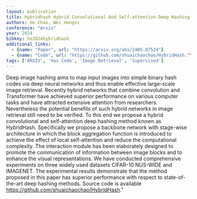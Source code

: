 ```yaml
---
layout: publication
title: Hybridhash Hybrid Convolutional And Self-attention Deep Hashing For Image Retrieval
authors: He Chao, Wei Hongxi
conference: "Arxiv"
year: 2024
bibkey: he2024hybridhash
additional_links:
  - {name: "Paper", url: "https://arxiv.org/abs/2405.07524"}
  - {name: "Code", url: "https://github.com/shuaichaochao/HybridHash.""}
tags: ['ARXIV', 'Has Code', 'Image Retrieval', 'Supervised']
---
```

Deep image hashing aims to map input images into simple binary hash codes via deep neural networks and thus enable effective large-scale image retrieval. Recently hybrid networks that combine convolution and Transformer have achieved superior performance on various computer tasks and have attracted extensive attention from researchers. Nevertheless the potential benefits of such hybrid networks in image retrieval still need to be verified. To this end we propose a hybrid convolutional and self-attention deep hashing method known as HybridHash. Specifically we propose a backbone network with stage-wise architecture in which the block aggregation function is introduced to achieve the effect of local self-attention and reduce the computational complexity. The interaction module has been elaborately designed to promote the communication of information between image blocks and to enhance the visual representations. We have conducted comprehensive experiments on three widely used datasets CIFAR-10 NUS-WIDE and IMAGENET. The experimental results demonstrate that the method proposed in this paper has superior performance with respect to state-of-the-art deep hashing methods. Source code is available https://github.com/shuaichaochao/HybridHash."
